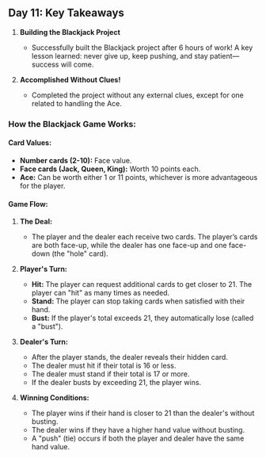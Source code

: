 ## Day 11: Key Takeaways

1. **Building the Blackjack Project**  
   - Successfully built the Blackjack project after 6 hours of work! A key lesson learned: never give up, keep pushing, and stay patient—success will come.
   
2. **Accomplished Without Clues!**  
   - Completed the project without any external clues, except for one related to handling the Ace.

### How the Blackjack Game Works:

#### **Card Values:**
- **Number cards (2-10):** Face value.
- **Face cards (Jack, Queen, King):** Worth 10 points each.
- **Ace:** Can be worth either 1 or 11 points, whichever is more advantageous for the player.

#### **Game Flow:**

1. **The Deal:**  
   - The player and the dealer each receive two cards. The player’s cards are both face-up, while the dealer has one face-up and one face-down (the "hole" card).

2. **Player's Turn:**  
   - **Hit:** The player can request additional cards to get closer to 21. The player can "hit" as many times as needed.  
   - **Stand:** The player can stop taking cards when satisfied with their hand.  
   - **Bust:** If the player's total exceeds 21, they automatically lose (called a "bust").

3. **Dealer's Turn:**  
   - After the player stands, the dealer reveals their hidden card.  
   - The dealer must hit if their total is 16 or less.  
   - The dealer must stand if their total is 17 or more.  
   - If the dealer busts by exceeding 21, the player wins.

4. **Winning Conditions:**  
   - The player wins if their hand is closer to 21 than the dealer's without busting.  
   - The dealer wins if they have a higher hand value without busting.  
   - A "push" (tie) occurs if both the player and dealer have the same hand value.